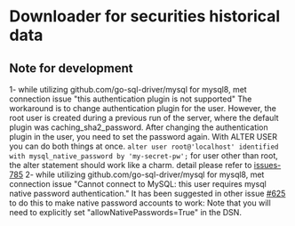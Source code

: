 # Downloader for securities historical data




## Note for development
1- while utilizing github.com/go-sql-driver/mysql for mysql8, met connection issue "this authentication plugin is not supported"
    The workaround is to change authentication plugin for the user.
    However, the root user is created during a previous run of the server, where the default plugin was caching_sha2_password.
    After changing the authentication plugin in the user, you need to set the password again. With ALTER USER you can do both things at once.
    ```
    alter user root@'localhost' identified with mysql_native_password by 'my-secret-pw';
    ```
    for user other than root, the alter statement should work like a charm.
    detail please refer to [issues-785](https://github.com/go-sql-driver/mysql/issues/785)
2- while utilizing github.com/go-sql-driver/mysql for mysql8, met connection issue "Cannot connect to MySQL: this user requires mysql native password authentication."
    It has been suggested in other issue [#625](https://github.com/go-sql-driver/mysql/issues/625)
    to do this to make native password accounts to work:
    Note that you will need to explicitly set "allowNativePasswords=True" in the DSN.